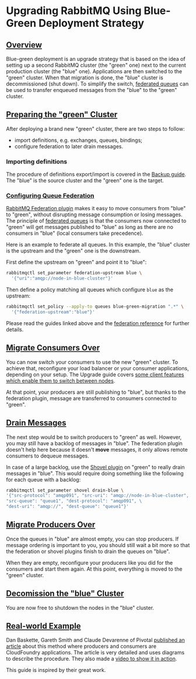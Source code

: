 # Upgrading RabbitMQ Using Blue-Green Deployment Strategy

## <a id="overview" class="anchor" href="#overview">Overview</a>

Blue-green deployment is an upgrade strategy that is based on the idea of setting up
a second RabbitMQ cluster (the "green" one) next to the current production
cluster (the "blue" one). Applications are then switched to the "green"
cluster. When that migration is done, the "blue" cluster is decommissioned (shut down).
To simplify the switch, [federated queues](https://www.rabbitmq.com/./federated-queues)
can be used to transfer enqueued messages from the "blue" to the "green" cluster.

## <a id="preparation" class="anchor" href="#preparation">Preparing the "green" Cluster</a>

After deploying a brand new "green" cluster, there are two steps to follow:

 * import definitions, e.g. exchanges, queues, bindings;
 * configure federation to later drain messages.

### Importing definitions

The procedure of definitions export/import is
covered in the [Backup guide](./backup#definitions-export).
The "blue" is the source cluster and the "green" one is the target.

### <a id="setup-federation" class="anchor" href="#setup-federation">Configuring Queue Federation</a>

[RabbitMQ Federation plugin](./federation) makes it easy to move consumers
from "blue" to "green", without disrupting message consumption or losing messages.
The principle of [federated queues](./federated-queues) is that the consumers
now connected to "green" will get messages published to "blue" as long as there are
no consumers in "blue" (local consumers take precedence).

Here is an example to federate all queues. In this example, the "blue" cluster
is the upstream and the "green" one is the downstream.

First define the upstream on "green" and point it to "blue":

```bash
rabbitmqctl set_parameter federation-upstream blue \
  '{"uri":"amqp://node-in-blue-cluster"}'
```

Then define a policy matching all queues which configure `blue` as the upstream:

```bash
rabbitmqctl set_policy --apply-to queues blue-green-migration ".*" \
  '{"federation-upstream":"blue"}'
```

Please read the guides linked above and the
[federation reference](./federation-reference) for further details.

## <a id="migrate-consumers" class="anchor" href="#migrate-consumers">Migrate Consumers Over</a>

You can now switch your consumers to use the new "green" cluster. To achieve
that, reconfigure your load balancer or your consumer applications, depending
on your setup. The Upgrade guide covers [some client features which enable
them to switch between nodes](./upgrade#rabbitmq-restart-handling).

At that point, your producers are still publishing to "blue", but thanks to
the federation plugin, message are transferred to consumers connected to "green".

## <a id="drain-messages" class="anchor" href="#drain-messages">Drain Messages</a>

The next step would be to switch producers to "green" as well. However, you may
still have a backlog of messages in "blue". The federation plugin doesn't help
here because it doesn't **move** messages, it only allows remote consumers to
dequeue messages.

In case of a large backlog, use the [Shovel plugin](./shovel-dynamic)
on "green" to really drain messages in "blue". This would require doing something
like the following for each queue with a backlog:

```bash
rabbitmqctl set_parameter shovel drain-blue \
'{"src-protocol": "amqp091", "src-uri": "amqp://node-in-blue-cluster", \
"src-queue": "queue1", "dest-protocol": "amqp091", \
"dest-uri": "amqp://", "dest-queue": "queue1"}'
```

## <a id="migrate-producers" class="anchor" href="#migrate-producers">Migrate Producers Over</a>

Once the queues in "blue" are almost empty, you can stop producers. If message
ordering is important to you, you should still wait a bit more so that the
federation or shovel plugins finish to drain the queues on "blue".

When they are empty, reconfigure your producers like you did for the consumers
and start them again. At this point, everything is moved to the "green" cluster.

## <a id="decomission-blue" class="anchor" href="#decomission-blue">Decomission the "blue" Cluster</a>

You are now free to shutdown the nodes in the "blue" cluster.

## <a id="example" class="anchor" href="#example">Real-world Example</a>

Dan Baskette, Gareth Smith and Claude Devarenne of Pivotal
[published an article](https://content.pivotal.io/blog/blue-green-application-deployments-with-rabbitmq)
about this method where producers and consumers are CloudFoundry applications.
The article is very detailed  and uses diagrams to describe the procedure.
They also made a [video to show it in action](https://www.youtube.com/watch?v=S2oO-t-E38c).

This guide is inspired by their great work.

